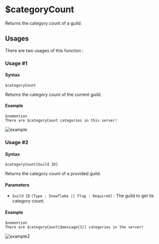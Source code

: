 # $categoryCount
Returns the category count of a guild.

## Usages
There are two usages of this function :

### Usage #1
#### Syntax
```
$categoryCount
```
Returns the category count of the current guild.

#### Example
```
$nomention
There are $categoryCount categories in this server!
```
![example](https://user-images.githubusercontent.com/94063167/198900353-1c47a4e9-19e5-4980-982c-e0cd955beb1e.png)

### Usage #2
#### Syntax
```
$categoryCount[Guild ID]
```
Returns the category count of a provided guild.

#### Parameters
- `Guild ID` `(Type : Snowflake || Flag : Required)` : The guild to get its category count.

#### Example
```
$nomention
There are $categoryCount[$message[1]] categories in the server!
```
![example2](https://user-images.githubusercontent.com/94063167/198900619-c3a3b71e-2d6e-4d6c-b1e0-d4b4449d6198.png)
